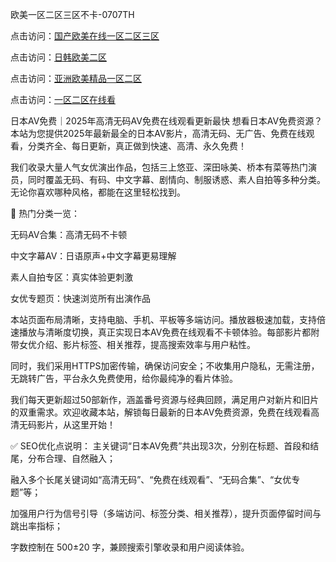 欧美一区二区三区不卡-0707TH

点击访问：<a href="https://cfad.pages.dev/">国产欧美在线一区二区三区</a>

点击访问：<a href="https://bsdf-5f5.pages.dev/">日韩欧美二区</a>

点击访问：<a href="https://fdhf-454.pages.dev/">亚洲欧美精品一区二区</a>

点击访问：<a href="https://gfd-5xg.pages.dev/">一区二区在线看</a>



日本AV免费｜2025年高清无码AV免费在线观看更新最快
想看日本AV免费资源？本站为您提供2025年最新最全的日本AV影片，高清无码、无广告、免费在线观看，分类齐全、每日更新，真正做到快速、高清、永久免费！

我们收录大量人气女优演出作品，包括三上悠亚、深田咏美、桥本有菜等热门演员，同时覆盖无码、有码、中文字幕、剧情向、制服诱惑、素人自拍等多种分类。无论你喜欢哪种风格，都能在这里轻松找到。

📁 热门分类一览：

无码AV合集：高清无码不卡顿

中文字幕AV：日语原声+中文字幕更易理解

素人自拍专区：真实体验更刺激

女优专题页：快速浏览所有出演作品

本站页面布局清晰，支持电脑、手机、平板等多端访问。播放器极速加载，支持倍速播放与清晰度切换，真正实现日本AV免费在线观看不卡顿体验。每部影片都附带女优介绍、影片标签、相关推荐，提高搜索效率与用户粘性。

同时，我们采用HTTPS加密传输，确保访问安全；不收集用户隐私，无需注册，无跳转广告，平台永久免费使用，给你最纯净的看片体验。

我们每天更新超过50部新作，涵盖番号资源与经典回顾，满足用户对新片和旧片的双重需求。欢迎收藏本站，解锁每日最新的日本AV免费资源，免费在线观看高清无码影片，从这里开始！

✅ SEO优化点说明：
主关键词“日本AV免费”共出现3次，分别在标题、首段和结尾，分布合理、自然融入；

融入多个长尾关键词如“高清无码”、“免费在线观看”、“无码合集”、“女优专题”等；

加强用户行为信号引导（多端访问、标签分类、相关推荐），提升页面停留时间与跳出率指标；

字数控制在 500±20 字，兼顾搜索引擎收录和用户阅读体验。




<span style="display:none;">[Canonical link]( https://github.com/lh4691654/64665 ）</span>
